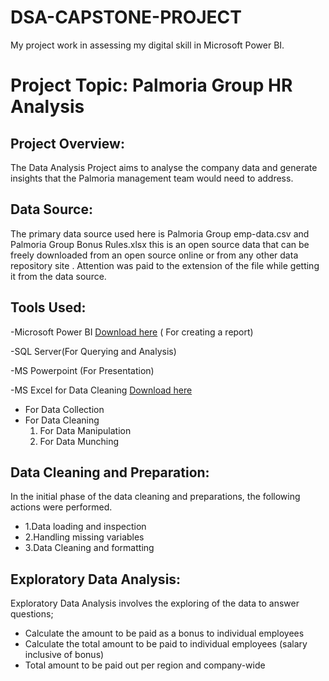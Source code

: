 # DSA-CAPSTONE-PROJECT
My project work in assessing my digital skill in Microsoft Power BI.

# Project Topic: Palmoria Group HR Analysis

## Project Overview:
The Data Analysis Project aims to analyse the company data and generate insights that the Palmoria management team would need to address.

## Data Source:
The primary data source used here is Palmoria Group emp-data.csv and Palmoria Group Bonus Rules.xlsx this is an open source data that can be freely downloaded from an open source online or from any other data repository site . Attention was paid to the extension of the file while getting it from the data source.

## Tools Used:
-Microsoft Power BI [Download here](https://www.microsoft.com/en-us/download/details.aspx?id=58494) ( For creating a report)

-SQL Server(For Querying and Analysis)

-MS Powerpoint (For Presentation)

-MS Excel for Data Cleaning [Download here](https://www.microsoft.com)
- For Data Collection
- For Data Cleaning
  1. For Data Manipulation
  2. For Data Munching
 
 ## Data Cleaning and Preparation:
In the initial phase of the data cleaning and preparations, the following actions were performed. 
- 1.Data loading and inspection
- 2.Handling missing variables
- 3.Data Cleaning and formatting

## Exploratory Data Analysis:
Exploratory Data Analysis involves the exploring of the data to answer questions;
- Calculate the amount to be paid as a bonus to individual employees
- Calculate the total amount to be paid to individual employees (salary inclusive of
bonus)
- Total amount to be paid out per region and company-wide


